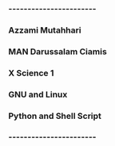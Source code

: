 ### -----------------------
### Azzami Mutahhari
### MAN Darussalam Ciamis
### X Science 1
### GNU and Linux
### Python and Shell Script
### -----------------------
